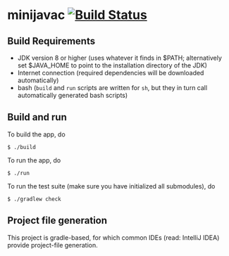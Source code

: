 # minijavac [![Build Status](https://travis-ci.org/mj3-16/minijavac.svg?branch=master)](https://travis-ci.org/mj3-16/minijavac)

## Build Requirements
- JDK version 8 or higher (uses whatever it finds in $PATH;
  alternatively set $JAVA_HOME to point to the installation directory
  of the JDK)
- Internet connection (required dependencies will be downloaded
  automatically)
- bash (`build` and `run` scripts are written for `sh`, but they in
  turn call automatically generated bash scripts)

## Build and run

To build the app, do

```
$ ./build
```

To run the app, do

```
$ ./run
```

To run the test suite (make sure you have initialized all submodules), do

```
$ ./gradlew check
```

## Project file generation

This project is gradle-based, for which common IDEs (read: IntelliJ IDEA) provide project-file generation.
